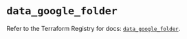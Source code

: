 # `data_google_folder`

Refer to the Terraform Registry for docs: [`data_google_folder`](https://registry.terraform.io/providers/hashicorp/google/5.36.0/docs/data-sources/folder).
